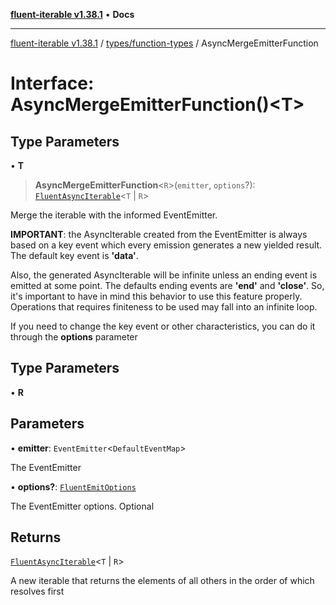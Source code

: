 [**fluent-iterable v1.38.1**](../../../README.md) • **Docs**

***

[fluent-iterable v1.38.1](../../../README.md) / [types/function-types](../README.md) / AsyncMergeEmitterFunction

# Interface: AsyncMergeEmitterFunction()\<T\>

## Type Parameters

• **T**

> **AsyncMergeEmitterFunction**\<`R`\>(`emitter`, `options`?): [`FluentAsyncIterable`](../../../index/interfaces/FluentAsyncIterable.md)\<`T` \| `R`\>

Merge the iterable with the informed EventEmitter.

**IMPORTANT**: the AsyncIterable created from the EventEmitter is always based on a key event which every
emission generates a new yielded result. The default key event is **'data'**.

Also, the generated AsyncIterable will be infinite unless an ending event is emitted at some point.
The defaults ending events are **'end'** and **'close'**. So, it's important to have in mind this behavior
to use this feature properly. Operations that requires finiteness to be used may fall into an infinite loop.

If you need to change the key event or other characteristics, you can do it through the **options** parameter

## Type Parameters

• **R**

## Parameters

• **emitter**: `EventEmitter`\<`DefaultEventMap`\>

The EventEmitter

• **options?**: [`FluentEmitOptions`](../../interfaces/FluentEmitOptions.md)

The EventEmitter options. Optional

## Returns

[`FluentAsyncIterable`](../../../index/interfaces/FluentAsyncIterable.md)\<`T` \| `R`\>

A new iterable that returns the elements of all others in the order of which resolves first
